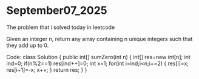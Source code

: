 # September07_2025
The problem that i solved today in leetcode

Given an integer n, return any array containing n unique integers such that they add up to 0.

Code:
class Solution {
    public int[] sumZero(int n) {
        int[] res=new int[n];
        int ind=0;
        if(n%2==1)
            res[ind++]=0;
        int x=1;
        for(int i=ind;i<n;i+=2)
        {
            res[i]=x;
            res[i+1]=-x;
            x++;
        }
        return res;
    }
}
